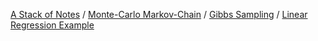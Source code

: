 [A Stack of Notes](a-stack-of-notes) / [Monte-Carlo Markov-Chain](monte-carlo-markov-chain.md) / [Gibbs Sampling](gibbs-sampling) / [Linear Regression Example](gibbs-linear-regression-example)